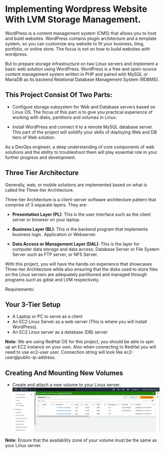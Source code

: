 # Implementing Wordpress Website With LVM Storage Management.

WordPress is a content management system (CMS) that allows you to host and build websites. WordPress contains plugin architecture and a template system, so you can customize any website to fit your business, blog, portfolio, or online store. The focus is not on how to build websites with wordpress.

But to prepare storage infrastructure on two Linux servers and implement a basic web solution using WordPress. WordPress is a free and open-source content management system written in PHP and paired with MySQL or MariaDB as its backend Relational Database Management System (RDBMS).

## This Project Consist Of Two Parts:
+ Configure storage subsystem for Web and Database servers based on Linux OS.
 The focus of this part is to give you practical experience of working with disks, partitions and volumes in Linux.

* Install WordPress and connect it to a remote MySQL database server. This part of the project will solidify your skills of deploying Web and DB tiers of Web solution.

As a DevOps engineer, a deep understanding of core components of web solutions and the ability to troubleshoot them will play essential role in your further progress and development.

## Three Tier Architecture

Generally, web, or mobile solutions are implemented based on what is called the Three-tier Architecture.

Three-tier Architecture is a client-server software architecture pattern that comprise of 3 separate layers. They are:

+ **Presentation Layer (PL)**: This is the user interface such as the client server or browser on your laptop.

+ **Business Layer (BL)**: This is the backend program that implements business logic. Application or Webserver.

+ **Data Access or Management Layer (DAL)**: This is the layer for computer data storage and data access. Database Server or File System Server such as FTP server, or NFS Server.


With this project, you will have the hands-on experience that showcases Three-tier Architecture while also ensuring that the disks used to store files on the Linux servers are adequately partitioned and managed through programs such as gdisk and LVM respectively.

Requirements:

## Your 3-Tier Setup

+ A Laptop or PC to serve as a client
+ An EC2 Linux Server as a web server (This is where you will install WordPress).
+ An EC2 Linux server as a database (DB) server

**Note:** We are using RedHat OS for this project, you should be able to spin up an EC2 instance on your own. Also when connecting to RedHat you will need to use ec2-user user. Connection string will look like ec2-user@public-ip-address.

## Creating And Mounting New Volumes

+ Create and attach a new volume to your Linux server.
![alt text](<Images/Screenshot 2024-04-16 112530.png>)

**Note:** Ensure that the availability zone of your volume must be the same as your Linux server.